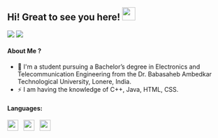 ## Hi! Great to see you here! <img src="https://raw.githubusercontent.com/aemmadi/aemmadi/master/wave.gif" width="30px" height="30px">

<a href="https://www.linkedin.com/in/aarti-karale-9bb050209"><img src="https://img.shields.io/badge/linkedin-%230077B5.svg?style=for-the-badge&logo=linkedin&logoColor=white"></a>
<a href="mailto:aartikarale2807@gmail.com"><img src="https://img.shields.io/badge/Gmail-D14836?style=for-the-badge&logo=gmail&logoColor=white"></a>


#### About Me ?

- 🏫 I'm a student pursuing a Bachelor’s degree in Electronics and Telecommunication Engineering from the Dr. Babasaheb Ambedkar Technological University, Lonere, India.
- ⚡️ I am having the knowledge of C++, Java, HTML, CSS.



#### **Languages**:

 
<img height=25 src="https://img.shields.io/badge/c++-%2300599C.svg?style=for-the-badge&logo=c%2B%2B&logoColor=white">&nbsp;&nbsp;
<img height=25 src="https://img.shields.io/badge/css3-%231572B6.svg?style=for-the-badge&logo=css3&logoColor=white">&nbsp;&nbsp;
<img height=25 src="https://img.shields.io/badge/html5-%23E34F26.svg?style=for-the-badge&logo=html5&logoColor=white">&nbsp;&nbsp;
 

 
 
